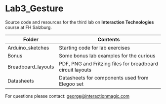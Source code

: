 # Lab3_Gesture

Source code and resources for the third lab on **Interaction Technologies** course at FH Salzburg.

| Folder | Contents
| --- | --- |
| Arduino_sketches | Starting code for lab exercises |
| Bonus | Some bonus lab examples for the curious |
| Breadboard_layouts | PDF, PNG and Fritzing files for breadboard circuit layouts |
| Datasheets | Datasheets for components used from Elegoo set |

For questions please contact: george@interactionmagic.com
